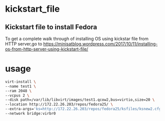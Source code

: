 # kickstart_file
## Kickstart file to install Fedora
To get a complete walk through of installing OS using kickstar file from HTTP server,go to https://minisatblog.wordpress.com/2017/10/11/installing-os-from-http-server-using-kickstart-file/
# usage
```sh
virt-install \
--name test1 \
--ram 2048 \
--vcpus 2 \
--disk path=/var/lib/libvirt/images/test1.qcow2,bus=virtio,size=20 \
--location http://172.22.26.203/repos/fedora25/ \
--extra-args='ks=http://172.22.26.203/repos/fedora25/ksfiles/ksnew2.cfg ksdevice=ens3 ip=192.168.124.160 netmask=255.255.255.0 gateway=192.168.124.1 dns=8.8.8.8' \
--network bridge:virbr0
```
